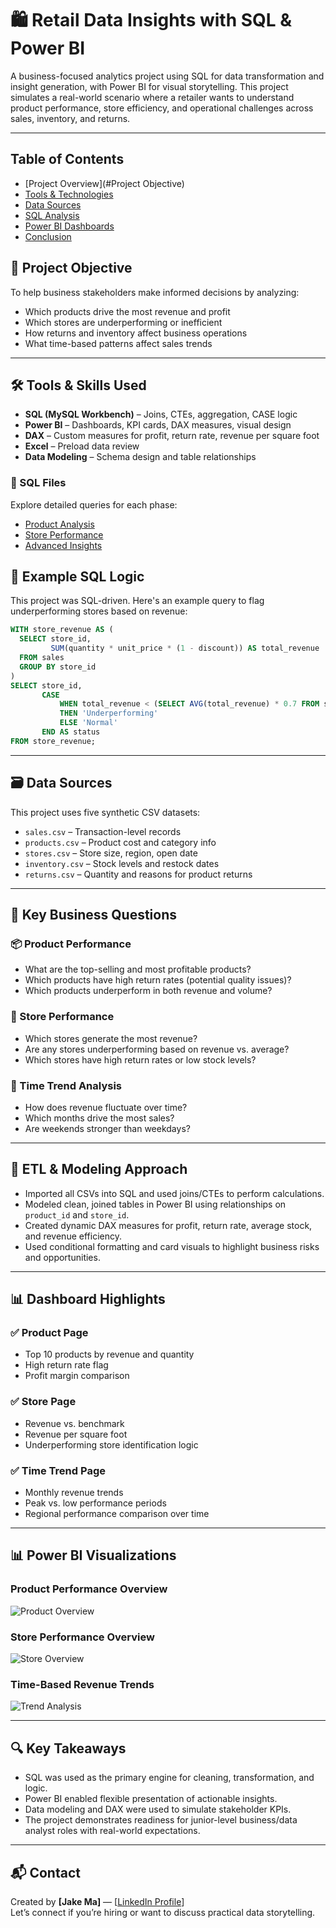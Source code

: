 # 🛍️ Retail Data Insights with SQL & Power BI

A business-focused analytics project using SQL for data transformation and insight generation, with Power BI for visual storytelling. This project simulates a real-world scenario where a retailer wants to understand product performance, store efficiency, and operational challenges across sales, inventory, and returns.

---
## Table of Contents
- [Project Overview](#Project Objective)
- [Tools & Technologies](#tools--technologies)
- [Data Sources](#data-sources)
- [SQL Analysis](#sql-analysis)
- [Power BI Dashboards](#power-bi-dashboards)
- [Conclusion](#conclusion)

## 📌 Project Objective

To help business stakeholders make informed decisions by analyzing:
- Which products drive the most revenue and profit
- Which stores are underperforming or inefficient
- How returns and inventory affect business operations
- What time-based patterns affect sales trends

---

## 🛠 Tools & Skills Used

- **SQL (MySQL Workbench)** – Joins, CTEs, aggregation, CASE logic
- **Power BI** – Dashboards, KPI cards, DAX measures, visual design
- **DAX** – Custom measures for profit, return rate, revenue per square foot
- **Excel** – Preload data review
- **Data Modeling** – Schema design and table relationships
### 📂 SQL Files  
Explore detailed queries for each phase:
- [Product Analysis](./sql/2_product-performance-analysis/)
- [Store Performance](./sql/3_store-performance-analysis/)
- [Advanced Insights](./sql/4_advanced-insights/)
## 🧾 Example SQL Logic

This project was SQL-driven. Here's an example query to flag underperforming stores based on revenue:

```sql
WITH store_revenue AS (
  SELECT store_id,
         SUM(quantity * unit_price * (1 - discount)) AS total_revenue
  FROM sales
  GROUP BY store_id
)
SELECT store_id,
       CASE 
           WHEN total_revenue < (SELECT AVG(total_revenue) * 0.7 FROM store_revenue)
           THEN 'Underperforming'
           ELSE 'Normal'
       END AS status
FROM store_revenue;
```
---

## 🗃️ Data Sources

This project uses five synthetic CSV datasets:
- `sales.csv` – Transaction-level records
- `products.csv` – Product cost and category info
- `stores.csv` – Store size, region, open date
- `inventory.csv` – Stock levels and restock dates
- `returns.csv` – Quantity and reasons for product returns

---

## 🧠 Key Business Questions

### 📦 Product Performance
- What are the top-selling and most profitable products?
- Which products have high return rates (potential quality issues)?
- Which products underperform in both revenue and volume?

### 🏬 Store Performance
- Which stores generate the most revenue?
- Are any stores underperforming based on revenue vs. average?
- Which stores have high return rates or low stock levels?

### 📅 Time Trend Analysis
- How does revenue fluctuate over time?
- Which months drive the most sales?
- Are weekends stronger than weekdays?

---

## 🔄 ETL & Modeling Approach

- Imported all CSVs into SQL and used joins/CTEs to perform calculations.
- Modeled clean, joined tables in Power BI using relationships on `product_id` and `store_id`.
- Created dynamic DAX measures for profit, return rate, average stock, and revenue efficiency.
- Used conditional formatting and card visuals to highlight business risks and opportunities.

---

## 📊 Dashboard Highlights

### ✅ Product Page
- Top 10 products by revenue and quantity
- High return rate flag
- Profit margin comparison

### ✅ Store Page
- Revenue vs. benchmark
- Revenue per square foot
- Underperforming store identification logic

### ✅ Time Trend Page
- Monthly revenue trends
- Peak vs. low performance periods
- Regional performance comparison over time

---

## 📊 Power BI Visualizations

### Product Performance Overview
![Product Overview](images/product_overview.png)

### Store Performance Overview
![Store Overview](images/store_overview.png)

### Time-Based Revenue Trends
![Trend Analysis](images/trend_analysis.png)

---

## 🔍 Key Takeaways

- SQL was used as the primary engine for cleaning, transformation, and logic.
- Power BI enabled flexible presentation of actionable insights.
- Data modeling and DAX were used to simulate stakeholder KPIs.
- The project demonstrates readiness for junior-level business/data analyst roles with real-world expectations.

---

## 📬 Contact

Created by **[Jake Ma]** — [[LinkedIn Profile](https://www.linkedin.com/in/jake-ma-0a4278282/)]  
Let’s connect if you’re hiring or want to discuss practical data storytelling.
